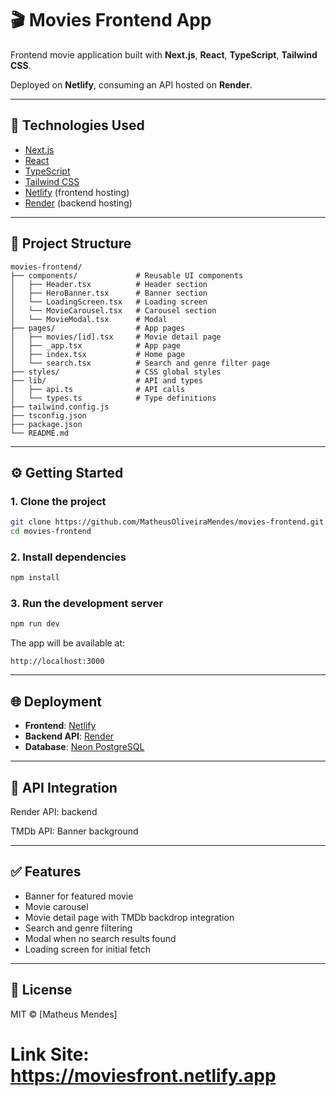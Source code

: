 # 🎬 Movies Frontend App

Frontend movie application built with **Next.js**, **React**, **TypeScript**, **Tailwind CSS**.

Deployed on **Netlify**, consuming an API hosted on **Render**.

---

## 🚀 Technologies Used

- [Next.js](https://nextjs.org/)
- [React](https://reactjs.org/)
- [TypeScript](https://www.typescriptlang.org/)
- [Tailwind CSS](https://tailwindcss.com/)
- [Netlify](https://www.netlify.com/) (frontend hosting)
- [Render](https://render.com/) (backend hosting)

---

## 📂 Project Structure

```
movies-frontend/
├── components/             # Reusable UI components
│   ├── Header.tsx          # Header section
│   ├── HeroBanner.tsx      # Banner section
│   └── LoadingScreen.tsx   # Loading screen
│   └── MovieCarousel.tsx   # Carousel section
│   └── MovieModal.tsx      # Modal
├── pages/                  # App pages
│   ├── movies/[id].tsx     # Movie detail page
│   ├── _app.tsx            # App page
│   ├── index.tsx           # Home page
│   └── search.tsx          # Search and genre filter page
├── styles/                 # CSS global styles
├── lib/                    # API and types
│   ├── api.ts              # API calls
│   └── types.ts            # Type definitions
├── tailwind.config.js
├── tsconfig.json
├── package.json
└── README.md
```

---

## ⚙️ Getting Started

### 1. Clone the project

```bash
git clone https://github.com/MatheusOliveiraMendes/movies-frontend.git
cd movies-frontend
```

### 2. Install dependencies

```bash
npm install
```

### 3. Run the development server

```bash
npm run dev
```

The app will be available at:

```
http://localhost:3000
```

---

## 🌐 Deployment

- **Frontend**: [Netlify](https://www.netlify.com/)
- **Backend API**: [Render](https://render.com/)
- **Database**: [Neon PostgreSQL](https://neon.tech/)

---

## 🔗 API Integration

Render API: backend

TMDb API: Banner background

---

## ✅ Features

- Banner for featured movie
- Movie carousel
- Movie detail page with TMDb backdrop integration
- Search and genre filtering
- Modal when no search results found
- Loading screen for initial fetch

---

## 🧾 License

MIT © [Matheus Mendes]


# Link Site: https://moviesfront.netlify.app